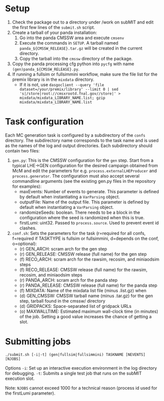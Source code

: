 # Setup

1. Check the package out to a directory under /work on subMIT and edit the first few lines of the `submit.sh` script.
1. Create a tarball of your panda installation:
   1. Go into the panda CMSSW area and execute `cmsenv`
   1. Execute the commands in `SETUP`. A tarball named `panda_${CMSSW_RELEASE}.tar.gz` will be created in the current directory.
   1. Copy the tarball into the `cmssw` directory of the package.
1. Copy the panda processing cfg python into `pycfg` with name `(gen)panda_${CMSSW_RELEASE}.py`. 
1. If running a fullsim or fullsimmini workflow, make sure the file list for the premix library is in the `mixdata` directory.
   * If it is not, use `dasgoclient --query 'file dataset=/your/premix/library' --limit 0 | sed 's|/store|root://cmsxrootd.fnal.gov//store|' > mixdata/mixdata_LIBRARY_NAME.list; gzip mixdata/mixdata_LIBRARY_NAME.list`

# Task configuration

Each MC generation task is configured by a subdirectory of the `confs` directory. The subdirectory name corresponds to the task name and is used as the names of the log and output directories. Each subdirectory should contain two files:

1. `gen.py`: This is the CMSSW configuration for the `gen` step. Start from a typical LHE->GEN configuration for the desired campaign obtained from McM and edit the parameters for e.g. `process.externalLHEProducer` and `process.generator`. The configuration must also accept several commandline arguments (see the existing gen.py files in the repository for examples):
   * maxEvents: Number of events to generate. This parameter is defined by default when instantiating a `VarParsing` object.
   * outputFile: Name of the output file. This parameter is defined by default when instantiating a `VarParsing` object.
   * randomizeSeeds: boolean. There needs to be a block in the configuration where the seed is randomized when this is true.
   * firstLumi: uint32. Passed to `process.source`. Used to prevent event id clashes.
2. `conf.sh`: Sets the parameters for the task (r=required for all confs, f=required if TASKTYPE is fullsim or fullsimmini, d=depends on the conf, o=optional):
   * (r) GEN_ARCH: scram arch for the gen step
   * (r) GEN_RELEASE: CMSSW release (full name) for the gen step
   * (f) RECO_ARCH: scram arch for the rawsim, recosim, and miniaodsim steps
   * (f) RECO_RELEASE: CMSSW release (full name) for the rawsim, recosim, and miniaodsim steps
   * (r) PANDA_ARCH: scram arch for the panda step
   * (r) PANDA_RELEASE: CMSSW release (full name) for the panda step
   * (f) MIXDATA: Name of the mixdata list file (minus .list.gz) when 
   * (d) GEN_CMSSW: CMSSW tarball name (minus .tar.gz) for the gen step, tarball found in the cmssw/ directory
   * (d) GRIDPACKS: Space-separated list of gridpack URLs
   * (o) MAXWALLTIME: Estimated maximum wall-clock time (in minutes) of the job. Setting a good value increases the chance of getting a slot.

# Submitting jobs

```./submit.sh [-i|-t] (gen|fullsim|fullsimmini) TASKNAME [NEVENTS] [NJOBS]```

Options
`-i`: Set up an interactive execution environment in the log directory for debugging.
`-t`: Submits a single test job that runs on the subMIT execution slot.

Note: `NJOBS` cannot exceed 1000 for a technical reason (process id used for the firstLumi parameter).
